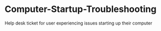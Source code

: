 # Computer-Startup-Troubleshooting
Help desk ticket for user experiencing issues starting up their computer
